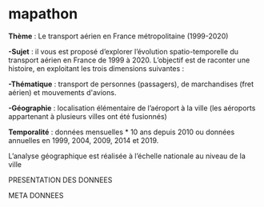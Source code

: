 # mapathon

**Thème** : Le transport aérien en France métropolitaine (1999-2020)

**-Sujet** : il vous est proposé d’explorer l’évolution spatio-temporelle du transport aérien en France de 1999 à 2020. L’objectif est de raconter une histoire, en exploitant les trois dimensions suivantes : 

**-Thématique** : transport de personnes (passagers), de marchandises (fret aérien) et mouvements d'avions.

**-Géographie** : localisation élémentaire de l’aéroport à la ville (les aéroports appartenant à plusieurs villes ont été fusionnés)

**Temporalité** : données mensuelles * 10 ans depuis 2010 ou données annuelles en 1999, 2004, 2009, 2014 et 2019.

L’analyse géographique est réalisée à l’échelle nationale au niveau de la ville

PRESENTATION DES DONNEES


META DONNEES


